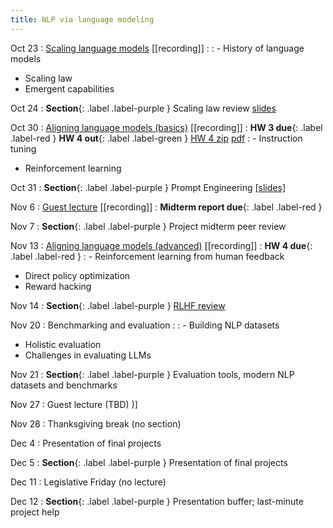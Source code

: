 ```yaml
---
title: NLP via language modeling 
---
```


Oct 23
: [Scaling language models](https://nyu-cs2590.github.io/course-material/fall2024/lecture/lec08/main.pdf) [[recording]]
  : 
: - History of language models 
  - Scaling law
  - Emergent capabilities

Oct 24
: **Section**{: .label .label-purple } Scaling law review [slides](https://github.com/nyu-cs2590/course-material/blob/gh-pages/fall2024/section/sec08/Scaling%20LLM%20Training.pptx)

Oct 30
: [Aligning language models (basics)](https://nyu-cs2590.github.io/course-material/fall2024/lecture/lec09/main.pdf) [[recording]]
  : **HW 3 due**{: .label .label-red }
    **HW 4 out**{: .label .label-green } [HW 4 zip](https://github.com/nyu-cs2590/course-material/blob/gh-pages/fall2024/assignment/hw4/hw4.zip) [pdf](https://github.com/nyu-cs2590/course-material/blob/gh-pages/fall2024/assignment/hw4/hw4_nlp.pdf)
: - Instruction tuning
  - Reinforcement learning

Oct 31
: **Section**{: .label .label-purple } Prompt Engineering [[slides]](https://nyu-cs2590.github.io/course-material/fall2024/section/sec09/sec10.pdf)

Nov 6 
: [Guest lecture]() [[recording]]
  :  **Midterm report due**{: .label .label-red }

Nov 7 
: **Section**{: .label .label-purple } Project midterm peer review 

Nov 13
: [Aligning language models (advanced)](https://nyu-cs2590.github.io/course-material/fall2024/lecture/lec11/main.pdf) [[recording]]
  : **HW 4 due**{: .label .label-red } 
: - Reinforcement learning from human feedback
  - Direct policy optimization
  - Reward hacking

Nov 14
: **Section**{: .label .label-purple } [RLHF review](https://github.com/nyu-cs2590/course-material/blob/gh-pages/fall2024/section/sec10/RLHF_student.pdf)

Nov 20
: Benchmarking and evaluation 
  :
: - Building NLP datasets
  - Holistic evaluation
  - Challenges in evaluating LLMs

Nov 21
: **Section**{: .label .label-purple } Evaluation tools, modern NLP datasets and benchmarks

Nov 27
: Guest lecture (TBD) 
)]

Nov 28
: Thanksgiving break (no section) 

Dec 4
: Presentation of final projects 

Dec 5
: **Section**{: .label .label-purple } Presentation of final projects

Dec 11
: Legislative Friday (no lecture)

Dec 12
: **Section**{: .label .label-purple } Presentation buffer; last-minute project help 

